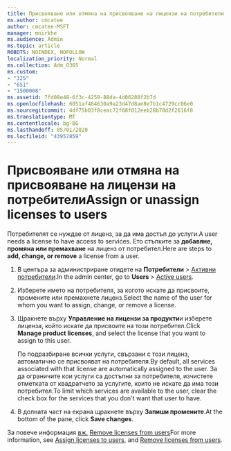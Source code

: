 ```yaml
---
title: Присвояване или отмяна на присвояване на лицензи на потребители
ms.author: cmcatee
author: cmcatee-MSFT
manager: mnirkhe
ms.audience: Admin
ms.topic: article
ROBOTS: NOINDEX, NOFOLLOW
localization_priority: Normal
ms.collection: Adm_O365
ms.custom:
- "325"
- "651"
- "1500008"
ms.assetid: 7fd08e48-6f3c-4259-88da-4d06288f2b7d
ms.openlocfilehash: 6051af464630a9a23d47d8ae8e7b1c4729cc06e0
ms.sourcegitcommit: 4df75b03f8ceac72f68f012eeb28b78d2f2616f8
ms.translationtype: MT
ms.contentlocale: bg-BG
ms.lasthandoff: 05/01/2020
ms.locfileid: "43957859"
---
```

# <a name="assign-or-unassign-licenses-to-users"></a><span data-ttu-id="3adf2-102">Присвояване или отмяна на присвояване на лицензи на потребители</span><span class="sxs-lookup"><span data-stu-id="3adf2-102">Assign or unassign licenses to users</span></span>

<span data-ttu-id="3adf2-103">Потребителят се нуждае от лиценз, за да има достъп до услуги.</span><span class="sxs-lookup"><span data-stu-id="3adf2-103">A user needs a license to have access to services.</span></span> <span data-ttu-id="3adf2-104">Ето стъпките за **добавяне, промяна или премахване** на лиценз от потребител.</span><span class="sxs-lookup"><span data-stu-id="3adf2-104">Here are steps to **add, change, or remove** a license from a user.</span></span>
  
1. <span data-ttu-id="3adf2-105">В центъра за администриране отидете на **Потребители** \> [Активни потребители](https://go.microsoft.com/fwlink/p/?linkid=834822).</span><span class="sxs-lookup"><span data-stu-id="3adf2-105">In the admin center, go to **Users** \> [Active users](https://go.microsoft.com/fwlink/p/?linkid=834822).</span></span>

2. <span data-ttu-id="3adf2-106">Изберете името на потребителя, за когото искате да присвоите, промените или премахнете лиценз.</span><span class="sxs-lookup"><span data-stu-id="3adf2-106">Select the name of the user for whom you want to assign, change, or remove a license.</span></span>

3. <span data-ttu-id="3adf2-107">Щракнете върху **Управление на лицензи за продукти**и изберете лиценза, който искате да присвоите на този потребител.</span><span class="sxs-lookup"><span data-stu-id="3adf2-107">Click **Manage product licenses**, and select the license that you want to assign to this user.</span></span>

    <span data-ttu-id="3adf2-108">По подразбиране всички услуги, свързани с този лиценз, автоматично се присвояват на потребителя.</span><span class="sxs-lookup"><span data-stu-id="3adf2-108">By default, all services associated with that license are automatically assigned to the user.</span></span> <span data-ttu-id="3adf2-109">За да ограничите кои услуги са достъпни за потребителя, изчистете отметката от квадратчето за услугите, които не искате да има този потребител.</span><span class="sxs-lookup"><span data-stu-id="3adf2-109">To limit which services are available to the user, clear the check box for the services that you don't want that user to have.</span></span>

4. <span data-ttu-id="3adf2-110">В долната част на екрана щракнете върху **Запиши промените**.</span><span class="sxs-lookup"><span data-stu-id="3adf2-110">At the bottom of the pane, click **Save changes**.</span></span>

<span data-ttu-id="3adf2-111">За повече информация [вж.](https://docs.microsoft.com/office365/admin/subscriptions-and-billing/assign-licenses-to-users) [Remove licenses from users](https://docs.microsoft.com/office365/admin/subscriptions-and-billing/remove-licenses-from-users)</span><span class="sxs-lookup"><span data-stu-id="3adf2-111">For more information, see [Assign licenses to users](https://docs.microsoft.com/office365/admin/subscriptions-and-billing/assign-licenses-to-users), and [Remove licenses from users](https://docs.microsoft.com/office365/admin/subscriptions-and-billing/remove-licenses-from-users).</span></span>